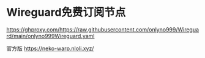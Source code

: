 # Wireguard免费订阅节点 

https://ghproxy.com/https://raw.githubusercontent.com/onlyno999/Wireguard/main/onlyno999Wireguard.yaml

官方版
https://neko-warp.nloli.xyz/
